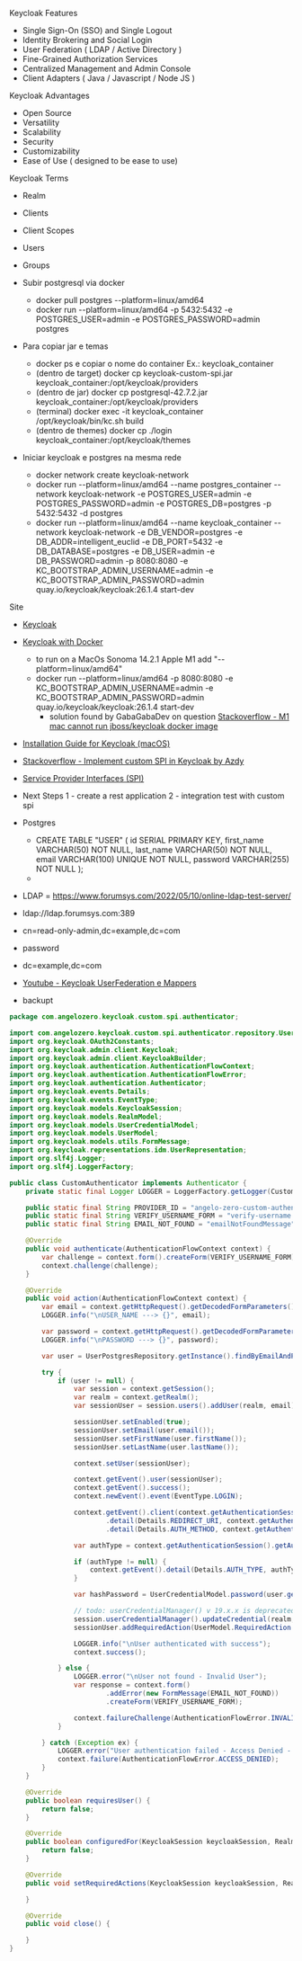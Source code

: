 Keycloak Features
- Single Sign-On (SSO) and Single Logout
- Identity Brokering and Social Login
- User Federation ( LDAP / Active Directory )
- Fine-Grained Authorization Services 
- Centralized Management and Admin Console
- Client Adapters ( Java / Javascript / Node JS )

Keycloak Advantages
- Open Source
- Versatility
- Scalability
- Security
- Customizability
- Ease of Use ( designed to be ease to use)

Keycloak Terms
- Realm
- Clients
- Client Scopes
- Users
-  Groups


- Subir postgresql via docker
  - docker pull postgres --platform=linux/amd64 
  - docker run --platform=linux/amd64 -p 5432:5432 -e POSTGRES_USER=admin -e POSTGRES_PASSWORD=admin postgres

- Para copiar jar e temas
    - docker ps e copiar o nome do container Ex.: keycloak_container
    - (dentro de target) docker cp keycloak-custom-spi.jar  keycloak_container:/opt/keycloak/providers
    - (dentro de jar) docker cp postgresql-42.7.2.jar keycloak_container:/opt/keycloak/providers
    - (terminal) docker exec -it keycloak_container /opt/keycloak/bin/kc.sh build
    - (dentro de themes) docker cp ./login keycloak_container:/opt/keycloak/themes

- Iniciar keycloak e postgres na mesma rede
  - docker network create keycloak-network
  - docker run --platform=linux/amd64 --name postgres_container --network keycloak-network -e POSTGRES_USER=admin -e POSTGRES_PASSWORD=admin -e POSTGRES_DB=postgres -p 5432:5432 -d postgres
  - docker run --platform=linux/amd64 --name keycloak_container --network keycloak-network -e DB_VENDOR=postgres -e DB_ADDR=intelligent_euclid -e DB_PORT=5432 -e DB_DATABASE=postgres -e DB_USER=admin -e DB_PASSWORD=admin -p 8080:8080 -e KC_BOOTSTRAP_ADMIN_USERNAME=admin -e KC_BOOTSTRAP_ADMIN_PASSWORD=admin quay.io/keycloak/keycloak:26.1.4 start-dev

Site
- [Keycloak](https://www.keycloak.org/)
- [Keycloak with Docker](https://www.keycloak.org/getting-started/getting-started-docker)
    - to run on a MacOs Sonoma 14.2.1 Apple M1 add "--platform=linux/amd64"
    - docker run --platform=linux/amd64 -p 8080:8080 -e KC_BOOTSTRAP_ADMIN_USERNAME=admin -e KC_BOOTSTRAP_ADMIN_PASSWORD=admin quay.io/keycloak/keycloak:26.1.4 start-dev
        - solution found by GabaGabaDev on question [Stackoverflow - M1 mac cannot run jboss/keycloak docker image](https://stackoverflow.com/questions/67044893/m1-mac-cannot-run-jboss-keycloak-docker-image)

- [Installation Guide for Keycloak (macOS)](https://blog.devops.dev/installation-guide-for-keycloak-macos-c17a111bfdff)
- [Stackoverflow - Implement custom SPI in Keycloak by Azdy](https://stackoverflow.com/questions/62672377/implement-custom-spi-in-keycloak)
- [Service Provider Interfaces (SPI)](https://www.keycloak.org/docs/latest/server_development/#_providers)


- Next Steps
1 - create a rest application
2 - integration test with custom spi

- Postgres
  - CREATE TABLE "USER" (
    id SERIAL PRIMARY KEY,
    first_name VARCHAR(50) NOT NULL,
    last_name VARCHAR(50) NOT NULL,
    email VARCHAR(100) UNIQUE NOT NULL,
    password VARCHAR(255) NOT NULL
    );
  - 

- LDAP
= https://www.forumsys.com/2022/05/10/online-ldap-test-server/
- ldap://ldap.forumsys.com:389
- cn=read-only-admin,dc=example,dc=com
- password
- dc=example,dc=com

- [Youtube - Keycloak UserFederation e Mappers](https://www.youtube.com/watch?v=PHbxodkWlxg)

- backupt
```java
package com.angelozero.keycloak.custom.spi.authenticator;

import com.angelozero.keycloak.custom.spi.authenticator.repository.UserPostgresRepository;
import org.keycloak.OAuth2Constants;
import org.keycloak.admin.client.Keycloak;
import org.keycloak.admin.client.KeycloakBuilder;
import org.keycloak.authentication.AuthenticationFlowContext;
import org.keycloak.authentication.AuthenticationFlowError;
import org.keycloak.authentication.Authenticator;
import org.keycloak.events.Details;
import org.keycloak.events.EventType;
import org.keycloak.models.KeycloakSession;
import org.keycloak.models.RealmModel;
import org.keycloak.models.UserCredentialModel;
import org.keycloak.models.UserModel;
import org.keycloak.models.utils.FormMessage;
import org.keycloak.representations.idm.UserRepresentation;
import org.slf4j.Logger;
import org.slf4j.LoggerFactory;

public class CustomAuthenticator implements Authenticator {
    private static final Logger LOGGER = LoggerFactory.getLogger(CustomAuthenticator.class);

    public static final String PROVIDER_ID = "angelo-zero-custom-authenticator-id";
    public static final String VERIFY_USERNAME_FORM = "verify-username.ftl";
    public static final String EMAIL_NOT_FOUND = "emailNotFoundMessage";

    @Override
    public void authenticate(AuthenticationFlowContext context) {
        var challenge = context.form().createForm(VERIFY_USERNAME_FORM);
        context.challenge(challenge);
    }

    @Override
    public void action(AuthenticationFlowContext context) {
        var email = context.getHttpRequest().getDecodedFormParameters().getFirst("username");
        LOGGER.info("\nUSER_NAME ---> {}", email);

        var password = context.getHttpRequest().getDecodedFormParameters().getFirst("password");
        LOGGER.info("\nPASSWORD ---> {}", password);

        var user = UserPostgresRepository.getInstance().findByEmailAndPassword(email, password);

        try {
            if (user != null) {
                var session = context.getSession();
                var realm = context.getRealm();
                var sessionUser = session.users().addUser(realm, email);

                sessionUser.setEnabled(true);
                sessionUser.setEmail(user.email());
                sessionUser.setFirstName(user.firstName());
                sessionUser.setLastName(user.lastName());

                context.setUser(sessionUser);

                context.getEvent().user(sessionUser);
                context.getEvent().success();
                context.newEvent().event(EventType.LOGIN);

                context.getEvent().client(context.getAuthenticationSession().getClient().getClientId())
                        .detail(Details.REDIRECT_URI, context.getAuthenticationSession().getRedirectUri())
                        .detail(Details.AUTH_METHOD, context.getAuthenticationSession().getProtocol());

                var authType = context.getAuthenticationSession().getAuthNote(Details.AUTH_TYPE);

                if (authType != null) {
                    context.getEvent().detail(Details.AUTH_TYPE, authType);
                }

                var hashPassword = UserCredentialModel.password(user.getHashPassword(), Boolean.FALSE);

                // todo: userCredentialManager() v 19.x.x is deprecated / v 2x.x.x was removed
                session.userCredentialManager().updateCredential(realm, sessionUser, hashPassword);
                sessionUser.addRequiredAction(UserModel.RequiredAction.UPDATE_PASSWORD);

                LOGGER.info("\nUser authenticated with success");
                context.success();

            } else {
                LOGGER.error("\nUser not found - Invalid User");
                var response = context.form()
                        .addError(new FormMessage(EMAIL_NOT_FOUND))
                        .createForm(VERIFY_USERNAME_FORM);

                context.failureChallenge(AuthenticationFlowError.INVALID_USER, response);
            }

        } catch (Exception ex) {
            LOGGER.error("User authentication failed - Access Denied - Error: {}", ex.getMessage());
            context.failure(AuthenticationFlowError.ACCESS_DENIED);
        }
    }

    @Override
    public boolean requiresUser() {
        return false;
    }

    @Override
    public boolean configuredFor(KeycloakSession keycloakSession, RealmModel realmModel, UserModel userModel) {
        return false;
    }

    @Override
    public void setRequiredActions(KeycloakSession keycloakSession, RealmModel realmModel, UserModel userModel) {

    }

    @Override
    public void close() {

    }
}
```